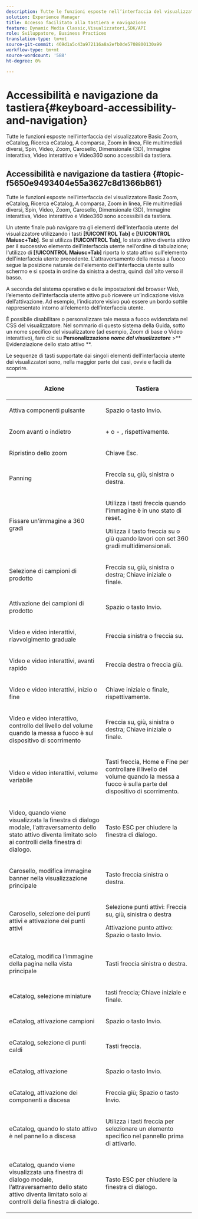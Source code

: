 ```yaml
---
description: Tutte le funzioni esposte nell’interfaccia del visualizzatore Basic Zoom, eCatalog, Ricerca eCatalog, A comparsa, Zoom in linea, File multimediali diversi, Spin, Video, Zoom, Dimensionale (3D), Carosello, Immagine interattiva, Video interattivo e Video360 sono accessibili da tastiera.
solution: Experience Manager
title: Accesso facilitato alla tastiera e navigazione
feature: Dynamic Media Classic,Visualizzatori,SDK/API
role: Sviluppatore, Business Practices
translation-type: tm+mt
source-git-commit: 469d1a5c43a972116a8a2efb0de5708800130a99
workflow-type: tm+mt
source-wordcount: '588'
ht-degree: 0%

---
```



# Accessibilità e navigazione da tastiera{#keyboard-accessibility-and-navigation}

Tutte le funzioni esposte nell’interfaccia del visualizzatore Basic Zoom, eCatalog, Ricerca eCatalog, A comparsa, Zoom in linea, File multimediali diversi, Spin, Video, Zoom, Carosello, Dimensionale (3D), Immagine interattiva, Video interattivo e Video360 sono accessibili da tastiera.

<!-- Updated June 1, 2020 from https://wiki.corp.adobe.com/pages/viewpage.action?spaceKey=scene7qa&title=s7Viewers%2C+S7SDK%2C+S7OnDemand+Release+Notes - Contact is Sasha -->

## Accessibilità e navigazione da tastiera {#topic-f5650e9493404e55a3627c8d1366b861}

Tutte le funzioni esposte nell’interfaccia del visualizzatore Basic Zoom, eCatalog, Ricerca eCatalog, A comparsa, Zoom in linea, File multimediali diversi, Spin, Video, Zoom, Carosello, Dimensionale (3D), Immagine interattiva, Video interattivo e Video360 sono accessibili da tastiera.

Un utente finale può navigare tra gli elementi dell&#39;interfaccia utente del visualizzatore utilizzando i tasti **[!UICONTROL Tab]** e **[!UICONTROL Maiusc+Tab]**. Se si utilizza **[!UICONTROL Tab]**, lo stato attivo diventa attivo per il successivo elemento dell’interfaccia utente nell’ordine di tabulazione; l&#39;utilizzo di **[!UICONTROL Maiusc+Tab]** riporta lo stato attivo sull&#39;elemento dell&#39;interfaccia utente precedente. L&#39;attraversamento della messa a fuoco segue la posizione naturale dell&#39;elemento dell&#39;interfaccia utente sullo schermo e si sposta in ordine da sinistra a destra, quindi dall&#39;alto verso il basso.

A seconda del sistema operativo e delle impostazioni del browser Web, l’elemento dell’interfaccia utente attivo può ricevere un’indicazione visiva dell’attivazione. Ad esempio, l’indicatore visivo può essere un bordo sottile rappresentato intorno all’elemento dell’interfaccia utente.

È possibile disabilitare o personalizzare tale messa a fuoco evidenziata nel CSS del visualizzatore. Nel sommario di questo sistema della Guida, sotto un nome specifico del visualizzatore (ad esempio, Zoom di base o Video interattivo), fare clic su **Personalizzazione *nome del visualizzatore*** >** Evidenziazione dello stato attivo **.

Le sequenze di tasti supportate dai singoli elementi dell’interfaccia utente dei visualizzatori sono, nella maggior parte dei casi, ovvie e facili da scoprire.

<table id="table_8C49100412224324BF1DBF7FDFDCCBF8"> 
 <thead> 
  <tr> 
   <th colname="col1" class="entry"> <p>Azione </p> </th> 
   <th colname="col2" class="entry"> <p>Tastiera </p> </th> 
  </tr> 
 </thead>
 <tbody> 
  <tr> 
   <td colname="col1"> <p>Attiva componenti pulsante </p> </td> 
   <td colname="col2"> <p>Spazio o tasto Invio. </p> </td> 
  </tr> 
  <tr> 
   <td colname="col1"> <p>Zoom avanti o indietro </p> </td> 
   <td colname="col2"> <p> <span class="uicontrol"> +  </span> o  <span class="uicontrol"> -  </span>, rispettivamente. </p> </td> 
  </tr> 
  <tr> 
   <td colname="col1"> <p>Ripristino dello zoom </p> </td> 
   <td colname="col2"> <p>Chiave Esc. </p> </td> 
  </tr> 
  <tr> 
   <td colname="col1"> <p>Panning </p> </td> 
   <td colname="col2"> <p>Freccia su, giù, sinistra o destra. </p> </td> 
  </tr> 
  <tr> 
   <td colname="col1"> <p>Fissare un'immagine a 360 gradi </p> </td> 
   <td colname="col2"> <p>Utilizza i tasti freccia quando l'immagine è in uno stato di reset. </p> <p>Utilizza il tasto freccia su o giù quando lavori con set 360 gradi multidimensionali. </p> </td> 
  </tr> 
  <tr> 
   <td colname="col1"> <p>Selezione di campioni di prodotto </p> </td> 
   <td colname="col2"> <p>Freccia su, giù, sinistra o destra; Chiave iniziale o finale. </p> </td> 
  </tr> 
  <tr> 
   <td colname="col1"> <p>Attivazione dei campioni di prodotto </p> </td> 
   <td colname="col2"> <p>Spazio o tasto Invio. </p> </td> 
  </tr> 
  <tr> 
   <td colname="col1"> <p>Video e video interattivi, riavvolgimento graduale </p> </td> 
   <td colname="col2"> <p>Freccia sinistra o freccia su. </p> </td> 
  </tr> 
  <tr> 
   <td colname="col1"> <p>Video e video interattivi, avanti rapido </p> </td> 
   <td colname="col2"> <p>Freccia destra o freccia giù. </p> </td> 
  </tr> 
  <tr> 
   <td colname="col1"> <p>Video e video interattivi, inizio o fine </p> </td> 
   <td colname="col2"> <p>Chiave iniziale o finale, rispettivamente. </p> </td> 
  </tr> 
  <tr> 
   <td colname="col1"> <p>Video e video interattivo, controllo del livello del volume quando la messa a fuoco è sul dispositivo di scorrimento </p> </td> 
   <td colname="col2"> <p>Freccia su, giù, sinistra o destra; Chiave iniziale o finale. </p> </td> 
  </tr> 
  <tr> 
   <td colname="col1"> <p>Video e video interattivi, volume variabile </p> </td> 
   <td colname="col2"> <p>Tasti freccia, Home e Fine per controllare il livello del volume quando la messa a fuoco è sulla parte del dispositivo di scorrimento. </p> </td> 
  </tr> 
  <tr> 
   <td colname="col1"> <p>Video, quando viene visualizzata la finestra di dialogo modale, l'attraversamento dello stato attivo diventa limitato solo ai controlli della finestra di dialogo. </p> </td> 
   <td colname="col2"> <p>Tasto ESC per chiudere la finestra di dialogo. </p> </td> 
  </tr> 
  <tr> 
   <td colname="col1"> <p>Carosello, modifica immagine banner nella visualizzazione principale </p> </td> 
   <td colname="col2"> <p>Tasto freccia sinistra o destra. </p> </td> 
  </tr> 
  <tr> 
   <td colname="col1"> <p>Carosello, selezione dei punti attivi e attivazione dei punti attivi </p> </td> 
   <td colname="col2"> <p>Selezione punti attivi: Freccia su, giù, sinistra o destra </p> <p>Attivazione punto attivo: Spazio o tasto Invio. </p> </td> 
  </tr> 
  <tr> 
   <td colname="col1"> <p>eCatalog, modifica l’immagine della pagina nella vista principale </p> </td> 
   <td colname="col2"> <p> Tasti freccia sinistra o destra. </p> </td> 
  </tr> 
  <tr> 
   <td colname="col1"> <p>eCatalog, selezione miniature </p> </td> 
   <td colname="col2"> <p>tasti freccia; Chiave iniziale e finale. </p> </td> 
  </tr> 
  <tr> 
   <td colname="col1"> <p>eCatalog, attivazione campioni </p> </td> 
   <td colname="col2"> <p>Spazio o tasto Invio. </p> </td> 
  </tr> 
  <tr> 
   <td colname="col1"> <p>eCatalog, selezione di punti caldi </p> </td> 
   <td colname="col2"> <p>Tasti freccia. </p> </td> 
  </tr> 
  <tr> 
   <td colname="col1"> <p>eCatalog, attivazione </p> </td> 
   <td colname="col2"> <p>Spazio o tasto Invio. </p> </td> 
  </tr> 
  <tr> 
   <td colname="col1"> <p>eCatalog, attivazione dei componenti a discesa </p> </td> 
   <td colname="col2"> <p> Freccia giù; Spazio o tasto Invio. </p> </td> 
  </tr> 
  <tr> 
   <td colname="col1"> <p>eCatalog, quando lo stato attivo è nel pannello a discesa </p> </td> 
   <td colname="col2"> <p>Utilizza i tasti freccia per selezionare un elemento specifico nel pannello prima di attivarlo. </p> </td> 
  </tr> 
  <tr> 
   <td colname="col1"> <p>eCatalog, quando viene visualizzata una finestra di dialogo modale, l’attraversamento dello stato attivo diventa limitato solo ai controlli della finestra di dialogo. </p> </td> 
   <td colname="col2"> <p>Tasto ESC per chiudere la finestra di dialogo. </p> </td> 
  </tr> 
 </tbody> 
</table>


